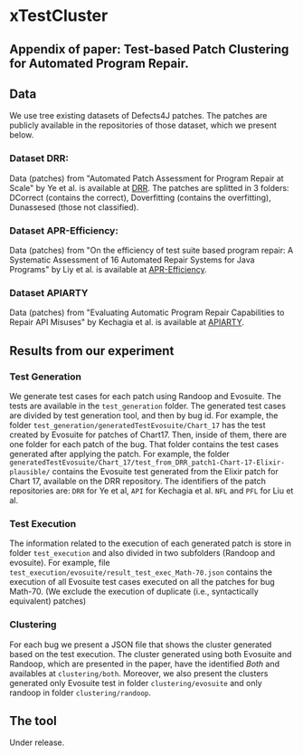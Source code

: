 # xTestCluster 

## Appendix of paper: Test-based Patch Clustering for Automated Program Repair.


## Data

We use tree existing datasets of Defects4J patches.
The patches are publicly available in the repositories of  those dataset, which we present below.

### Dataset DRR:


Data (patches) from "Automated Patch Assessment for Program Repair at Scale" by Ye et al. is available at [DRR](https://github.com/KTH/drr).
The patches are splitted in 3 folders: DCorrect (contains the correct), Doverfitting (contains the overfitting), Dunassesed (those not classified). 


### Dataset APR-Efficiency: 

Data (patches) from "On the efficiency of test suite based program repair: A Systematic Assessment of 16 Automated Repair Systems for Java Programs" by Liy et al. is available at [APR-Efficiency](https://github.com/SerVal-DTF/APR-Efficiency).


### Dataset APIARTY

Data (patches) from "Evaluating Automatic Program Repair Capabilities to Repair API Misuses" by Kechagia et al. is available at [APIARTY](https://github.com/SOLAR-group/APIARTy).


## Results from our experiment

### Test Generation

We generate test cases for each patch using Randoop and Evosuite.
The tests are available in the `test_generation` folder.
The generated test cases are divided by test generation tool, and then by bug id. 
For example, the folder `test_generation/generatedTestEvosuite/Chart_17` has the test created by Evosuite for patches of Chart17.
Then, inside of them, there are one folder for each patch of the bug. That folder contains the test cases generated after applying the patch.
For example, the folder `generatedTestEvosuite/Chart_17/test_from_DRR_patch1-Chart-17-Elixir-plausible/` contains the Evosuite test generated from the Elixir patch for Chart 17, available on the DRR repository.
The identifiers of the patch repositories are: `DRR` for Ye et al, `API` for Kechagia et al.  `NFL` and `PFL` for Liu et al.


### Test Execution

The information related to the execution of each generated patch is store in folder `test_execution` and also divided in two subfolders (Randoop and evosuite). 
For example, file `test_execution/evosuite/result_test_exec_Math-70.json` contains the execution of all Evosuite test cases executed on all the patches for bug Math-70. (We exclude the execution of duplicate (i.e., syntactically equivalent) patches)

### Clustering

For each bug we present a JSON file that shows the cluster generated based on the test execution.
The cluster generated using both Evosuite and Randoop, which are presented in the paper, have the identified *Both* and availables at `clustering/both`.
Moreover, we also present the clusters generated only Evosuite test in folder `clustering/evosuite` and only randoop in folder `clustering/randoop`.


## The tool

Under release.
